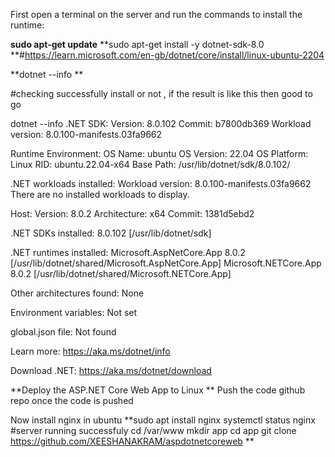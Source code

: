 First open a terminal on the server and run the commands to install the runtime:

**sudo apt-get update**
**sudo apt-get install -y dotnet-sdk-8.0  **#https://learn.microsoft.com/en-gb/dotnet/core/install/linux-ubuntu-2204

**dotnet --info **

#checking successfully install or not , if the result is like this then good to go

dotnet --info
.NET SDK:
 Version:           8.0.102
 Commit:            b7800db369
 Workload version:  8.0.100-manifests.03fa9662

Runtime Environment:
 OS Name:     ubuntu
 OS Version:  22.04
 OS Platform: Linux
 RID:         ubuntu.22.04-x64
 Base Path:   /usr/lib/dotnet/sdk/8.0.102/

.NET workloads installed:
 Workload version: 8.0.100-manifests.03fa9662
There are no installed workloads to display.

Host:
  Version:      8.0.2
  Architecture: x64
  Commit:       1381d5ebd2

.NET SDKs installed:
  8.0.102 [/usr/lib/dotnet/sdk]

.NET runtimes installed:
  Microsoft.AspNetCore.App 8.0.2 [/usr/lib/dotnet/shared/Microsoft.AspNetCore.App]
  Microsoft.NETCore.App 8.0.2 [/usr/lib/dotnet/shared/Microsoft.NETCore.App]

Other architectures found:
  None

Environment variables:
  Not set

global.json file:
  Not found

Learn more:
  https://aka.ms/dotnet/info

Download .NET:
  https://aka.ms/dotnet/download

**Deploy the ASP.NET Core Web App to Linux
**
Push the code github repo once the code is pushed 

Now install nginx in ubuntu
**sudo apt install nginx
systemctl status nginx #server running successfuly 
cd /var/www
mkdir app
cd app
git clone https://github.com/XEESHANAKRAM/aspdotnetcoreweb
**






  
